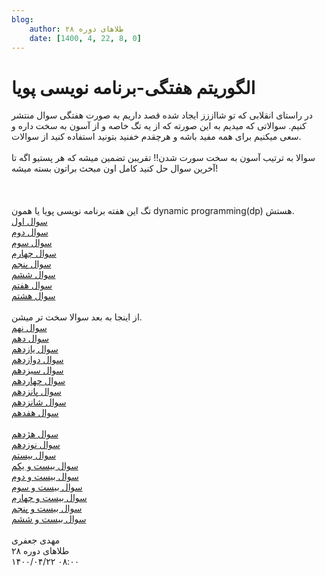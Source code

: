 ```yaml
---
blog:
    author: طلاهای دوره ۲۸
    date: [1400, 4, 22, 8, 0]
---
```

# الگوریتم هفتگی-برنامه نویسی پویا

<div class="cnt">
<div>در راستای انقلابی که تو شااززز ایجاد شده قصد داریم به صورت هفتگی سوال منتشر کنیم. سوالاتی که میدیم به این صورته که از یه تگ خاصه و از آسون به سخت داره و سعی میکنیم برای همه مفید باشه و هرچقدم خفنید بتونید استفاده کنید از سوالات.</div>
<div> </div>
<div>سوالا به ترتیب آسون به سخت سورت شدن!! تقریبن تضمین میشه که هر پستیو اگه تا آخرین سوال حل کنید کامل اون مبحث براتون بسته میشه!</div>
<div> </div>
<div> </div>
<div> </div>
<div>تگ این هفته برنامه نویسی پویا یا همون dynamic programming(dp) هستش.</div>
<div><a href="https://codeforces.com/problemset/problem/474/D" target="_blank">سوال اول</a></div>
<div><a href="https://codeforces.com/contest/455/problem/A" target="_blank">سوال دوم</a></div>
<div><a href="https://codeforces.com/problemset/problem/553/A" target="_blank">سوال سوم</a></div>
<div><a href="https://codeforces.com/contest/479/problem/E" target="_blank">سوال چهارم</a></div>
<div><a href="https://codeforces.com/problemset/problem/466/C" target="_blank">سوال پنجم</a></div>
<div><a href="https://codeforces.com/problemset/problem/61/A" target="_blank">سوال ششم</a></div>
<div><a href="https://codeforces.com/problemset/problem/489/C" target="_blank">سوال هفتم</a></div>
<div><a href="https://codeforces.com/problemset/problem/476/B" target="_blank">سوال هشتم</a></div>
<div> </div>
<div>از اینجا به بعد سوالا سخت تر میشن.</div>
<div><a href="https://codeforces.com/problemset/problem/118/D" target="_blank">سوال نهم</a></div>
<div><a href="https://codeforces.com/problemset/problem/414/B" target="_blank">سوال دهم</a></div>
<div><a href="https://codeforces.com/problemset/problem/607/B" target="_blank">سوال یازدهم</a></div>
<div><a href="https://atcoder.jp/contests/dp/tasks/dp_s" target="_blank">سوال دوازدهم</a></div>
<div><a href="https://atcoder.jp/contests/dp/tasks/dp_p" target="_blank">سوال سیزدهم</a></div>
<div><a href="https://codeforces.com/problemset/problem/453/B" target="_blank">سوال چهاردهم</a></div>
<div><a href="https://codeforces.com/contest/1055/problem/E" target="_blank">سوال پانزدهم</a></div>
<div><a href="https://agc021.contest.atcoder.jp/tasks/agc021_d" target="_blank">سوال شانزدهم</a></div>
<div><a href="https://codeforces.com/contest/1073/problem/E" target="_blank">سوال هفدهم</a></div>
<div> </div>
<div><a href="https://codeforces.com/contest/1078/problem/C" target="_blank">سوال هژدهم</a></div>
<div><a href="https://codeforces.com/contest/513/problem/E2" target="_blank">سوال نوزدهم</a></div>
<div><a href="https://codeforces.com/problemset/problem/778/E" target="_blank">سوال بیستم</a></div>
<div><a href="https://codeforces.com/problemset/problem/1038/F" target="_blank">سوال بیست و یکم</a></div>
<div><a href="https://codeforces.com/problemset/problem/850/D" target="_blank">سوال بیست و دوم</a></div>
<div><a href="https://codeforces.com/problemset/problem/830/D" target="_blank">سوال بیست و سوم</a></div>
<div><a href="https://codeforces.com/problemset/problem/814/E" target="_blank">سوال بیست و چهارم</a></div>
<div><a href="https://codeforces.com/problemset/problem/735/E" target="_blank">سوال بیست و پنجم</a></div>
<div><a href="https://codeforces.com/problemset/problem/724/F" target="_blank">سوال بیست و ششم</a></div>
<div> </div>
<div>مهدی جعفری</div>
</div>

<div class="blog-info">
    <div class="blog-author">طلاهای دوره ۲۸</div>
    <div class="blog-date">۱۴۰۰/۰۴/۲۲ ۰۸:۰۰</div>
</div>

